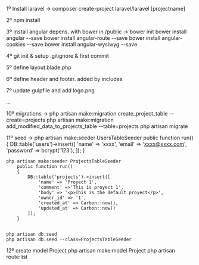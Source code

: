1º Install laravel -> composer create-project laravel/laravel [projectname]

2º npm install

3º Install angular depens. with bower in /public  ->
    bower init
    bower install angular --save
    bower install angular-route --save
    bower install angular-cookies --save
    bower install angular-wysiwyg --save

4º git init & setup .gitignore & first commit

5º define layout.blade.php

6º define header and footer. added by includes

7º update gulpfile and add logo.png

...

10º migrations ->
    php artisan make:migration create_project_table --create=projects
    php artisan make:migration add_modified_data_to_projects_table --table=projects
    php artisan migrate

11º seed ->
    php artisan make:seeder UsersTableSeeder
        public function run()
        {
            DB::table('users')->insert([
                'name' => 'xxxx',
                'email' => 'xxxx@xxxx.com',
                'password' => bcrypt('123'),
            ]);
        }

    php artisan make:seeder ProjectsTableSeeder
        public function run()
        {
            DB::table('projects')->insert([
                'name' => 'Proyect 1',
                'comment' =>'This is proyect 1',
                'body' => '<p>This is the default proyect</p>',
                'owner_id' => '1',
                'created_at' => Carbon::now(),
                'updated_at' => Carbon::now()
            ]);
        }


    php artisan db:seed
    php artisan db:seed --class=ProjectsTableSeeder


12º create model Project
    php artisan make:model Project
    php artisan route:list


